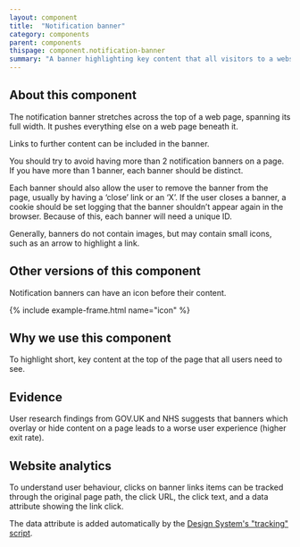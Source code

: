 ```yaml
---
layout: component
title:  "Notification banner"
category: components
parent: components
thispage: component.notification-banner
summary: "A banner highlighting key content that all visitors to a website will need to see."
---
```

## About this component
The notification banner stretches across the top of a web page, spanning its full width. It pushes everything else on a web page beneath it.

Links to further content can be included in the banner.

You should try to avoid having more than 2 notification banners on a page. If you have more than 1 banner, each banner should be distinct.

Each banner should also allow the user to remove the banner from the page, usually by having a ‘close’ link or an ‘X’. If the user closes a banner, a cookie should be set logging that the banner shouldn’t appear again in the browser. Because of this, each banner will need a unique ID.

Generally, banners do not contain images, but may contain small icons, such as an arrow to highlight a link.

## Other versions of this component

Notification banners can have an icon before their content.

{% include example-frame.html name="icon" %}

## Why we use this component
To highlight short, key content at the top of the page that all users need to see.

## Evidence
User research findings from GOV.UK and NHS suggests that banners which overlay or hide content on a page leads to a worse user experience (higher exit rate).

## Website analytics
To understand user behaviour, clicks on banner links items can be tracked through the original page path, the click URL, the click text, and a data attribute showing the link click.

The data attribute is added automatically by the [Design System's "tracking" script](/get-started/tracking/#notification-banner).
